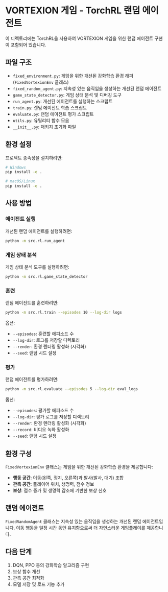 # VORTEXION 게임 - TorchRL 랜덤 에이전트

이 디렉토리에는 TorchRL을 사용하여 VORTEXION 게임을 위한 랜덤 에이전트 구현이 포함되어 있습니다.

## 파일 구조

- `fixed_environment.py`: 게임을 위한 개선된 강화학습 환경 래퍼 (`FixedVortexionEnv` 클래스)
- `fixed_random_agent.py`: 지속성 있는 움직임을 생성하는 개선된 랜덤 에이전트
- `game_state_detector.py`: 게임 상태 분석 및 디버깅 도구
- `run_agent.py`: 개선된 에이전트를 실행하는 스크립트
- `train.py`: 랜덤 에이전트 학습 스크립트
- `evaluate.py`: 랜덤 에이전트 평가 스크립트
- `utils.py`: 유틸리티 함수 모음
- `__init__.py`: 패키지 초기화 파일

## 환경 설정

프로젝트 종속성을 설치하려면:

```bash
# Windows
pip install -e .

# macOS/Linux
pip install -e .
```

## 사용 방법

### 에이전트 실행

개선된 랜덤 에이전트를 실행하려면:

```bash
python -m src.rl.run_agent
```

### 게임 상태 분석

게임 상태 분석 도구를 실행하려면:

```bash
python -m src.rl.game_state_detector
```

### 훈련

랜덤 에이전트를 훈련하려면:

```bash
python -m src.rl.train --episodes 10 --log-dir logs
```

옵션:
- `--episodes`: 훈련할 에피소드 수
- `--log-dir`: 로그를 저장할 디렉토리
- `--render`: 환경 렌더링 활성화 (시각화)
- `--seed`: 랜덤 시드 설정

### 평가

랜덤 에이전트를 평가하려면:

```bash
python -m src.rl.evaluate --episodes 5 --log-dir eval_logs
```

옵션:
- `--episodes`: 평가할 에피소드 수
- `--log-dir`: 평가 로그를 저장할 디렉토리
- `--render`: 환경 렌더링 활성화 (시각화)
- `--record`: 비디오 녹화 활성화
- `--seed`: 랜덤 시드 설정

## 환경 구성

`FixedVortexionEnv` 클래스는 게임을 위한 개선된 강화학습 환경을 제공합니다:

- **행동 공간**: 이동(왼쪽, 정지, 오른쪽)과 발사(발사, 대기) 조합
- **관측 공간**: 플레이어 위치, 생명력, 점수 정보
- **보상**: 점수 증가 및 생명력 감소에 기반한 보상 신호

## 랜덤 에이전트

`FixedRandomAgent` 클래스는 지속성 있는 움직임을 생성하는 개선된 랜덤 에이전트입니다. 이동 행동을 일정 시간 동안 유지함으로써 더 자연스러운 게임플레이를 제공합니다.

## 다음 단계

1. DQN, PPO 등의 강화학습 알고리즘 구현
2. 보상 함수 개선
3. 관측 공간 최적화
4. 모델 저장 및 로드 기능 추가 